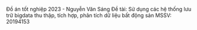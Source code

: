 Đồ án tốt nghiệp 2023 - Nguyễn Văn Sáng
Đề tài: Sử dụng các hệ thống lưu trữ bigdata thu thập, tích hợp, phân tích dữ liệu bất động sản
MSSV: 20194153